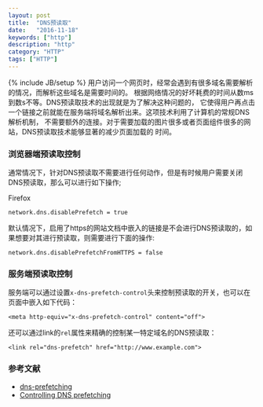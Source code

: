 ```yaml
---
layout: post
title:  "DNS预读取"
date:   "2016-11-18"
keywords: ["http"]
description: "http"
category: "HTTP"
tags: ["HTTP"]
---
```

{% include JB/setup %}
用户访问一个网页时，经常会遇到有很多域名需要解析的情况，而解析这些域名是需要时间的。
根据网络情况的好坏耗费的时间从数ms到数s不等。DNS预读取技术的出现就是为了解决这种问题的，
它使得用户再点击一个链接之前就能在服务端将域名解析出来。这项技术利用了计算机的常规DNS解析机制，
不需要额外的连接。对于需要加载的图片很多或者页面组件很多的网站，DNS预读取技术能够显著的减少页面加载的
时间。

###  浏览器端预读取控制

通常情况下，针对DNS预读取不需要进行任何动作，但是有时候用户需要关闭DNS预读取，那么可以进行如下操作;

Firefox

```
network.dns.disablePrefetch = true
```
默认情况下，启用了https的网站文档中嵌入的链接是不会进行DNS预读取的，如果想要对其进行预读取，则需要进行下面的操作:

```
network.dns.disablePrefetchFromHTTPS = false
```

### 服务端预读取控制

服务端可以通过设置`x-dns-prefetch-control`头来控制预读取的开关，也可以在页面中嵌入如下代码：

```
<meta http-equiv="x-dns-prefetch-control" content="off">

```

还可以通过link的`rel`属性来精确的控制某一特定域名的DNS预读取：

```
<link rel="dns-prefetch" href="http://www.example.com">
```

### 参考文献

- [dns-prefetching](http://dev.chromium.org/developers/design-documents/dns-prefetching)
- [Controlling DNS prefetching](https://developer.mozilla.org/zh-CN/docs/Controlling_DNS_prefetching)

